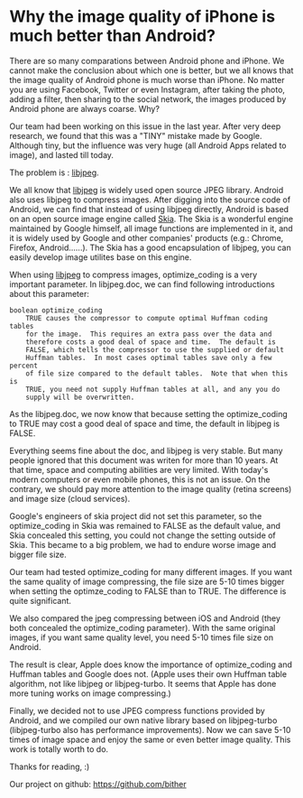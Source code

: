 # Why the image quality of iPhone is much better than Android?

There are so many comparations between Android phone and iPhone. We cannot make the conclusion about which one is better, but we all knows that the image quality of Android phone is much worse than iPhone. No matter you are using Facebook, Twitter or even Instagram, after taking the photo, adding a filter, then sharing to the social network, the images produced by Android phone are always coarse. Why?

Our team had been working on this issue in the last year. After very deep research, we found that this was a "TINY" mistake made by Google. Although tiny, but the influence was very huge (all Android Apps related to image), and lasted till today.

The problem is : [libjpeg].

We all know that [libjpeg] is widely used open source JPEG library. Android also uses libjpeg to compress images. After digging into the source code of Android, we can find that instead of using libjpeg directly, Android is based on an open source image engine called [Skia]. The Skia is a wonderful engine maintained by Google himself, all image functions are implemented in it, and it is widely used by Google and other companies' products (e.g.: Chrome, Firefox, Android......). The Skia has a good encapsulation of libjpeg, you can easily develop image utilites base on this engine.

When using [libjpeg] to compress images, optimize_coding is a very important parameter. In libjpeg.doc, we can find following introductions about this parameter:

```
boolean optimize_coding
	TRUE causes the compressor to compute optimal Huffman coding tables
	for the image.  This requires an extra pass over the data and
	therefore costs a good deal of space and time.  The default is
	FALSE, which tells the compressor to use the supplied or default
	Huffman tables.  In most cases optimal tables save only a few percent
	of file size compared to the default tables.  Note that when this is
	TRUE, you need not supply Huffman tables at all, and any you do
	supply will be overwritten.
```

As the libjpeg.doc, we now know that because setting the optimize_coding to TRUE may cost a good deal of space and time, the default in libjpeg is FALSE.

Everything seems fine about the doc, and libjpeg is very stable. But many people ignored that this document was writen for more than 10 years. At that time, space and computing abilities are very limited. With today's modern computers or even mobile phones, this is not an issue. On the contrary, we should pay more attention to the image quality (retina screens) and image size (cloud services).

Google's engineers of skia project did not set this parameter, so the optimize_coding in Skia was remained to FALSE as the default value, and Skia concealed this setting, you could not change the setting outside of Skia. This became to a big problem, we had to endure worse image and bigger file size.

Our team had tested optimize_coding for many different images. If you want the same quality of image compressing, the file size are 5-10 times bigger when setting the optimze_coding to FALSE than to TRUE. The difference is quite significant.

We also compared the jpeg compressing between iOS and Android (they both concealed the optimize_coding parameter). With the same original images, if you want same quality level, you need 5-10 times file size on Android.

The result is clear, Apple does know the importance of optimize_coding and Huffman tables and Google does not. (Apple uses their own Huffman table algorithm, not like libjpeg or libjpeg-turbo. It seems that Apple has done more tuning works on image compressing.)

Finally, we decided not to use JPEG compress functions provided by Android, and we compiled our own native library based on libjpeg-turbo (libjpeg-turbo also has performance improvements). Now we can save 5-10 times of image space and enjoy the same or even better image quality. This work is totally worth to do.

Thanks for reading, :)

Our project on github:
https://github.com/bither

[libjpeg]: http://en.wikipedia.org/wiki/Libjpeg
[Skia]: http://en.wikipedia.org/wiki/Skia_Graphics_Engine
